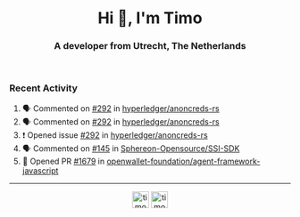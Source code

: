 <h1 align="center">Hi 👋, I'm Timo</h1>
<h3 align="center">A developer from Utrecht, The Netherlands</h3>
<br/>
<!-- https://github.com/rahuldkjain/github-profile-readme-generator --!>

<!--  <p align="left"><img src="https://github-readme-stats.vercel.app/api?username=timoglastra&show_icons=true&count_private=true&" alt="timoglastra" /></p> --!>

<!--
Github language stats
<p align="left"><img src="https://github-readme-stats.vercel.app/api/top-langs/?username=timoglastra&layout=compact" alt="timoglastra" /><p>
-->

<!-- Codestats language stats -->
<!-- <p align="left"><img src="https://codestats-readme.vercel.app/api/top-langs/?username=timoglastra&layout=compact&language_count=12" alt="timoglastra" /><p>    --!>
  
<h3>Recent Activity</h3>

<!--START_SECTION:activity-->
1. 🗣 Commented on [#292](https://github.com/hyperledger/anoncreds-rs/issues/292#issuecomment-1867284082) in [hyperledger/anoncreds-rs](https://github.com/hyperledger/anoncreds-rs)
2. 🗣 Commented on [#292](https://github.com/hyperledger/anoncreds-rs/issues/292#issuecomment-1867284053) in [hyperledger/anoncreds-rs](https://github.com/hyperledger/anoncreds-rs)
3. ❗ Opened issue [#292](https://github.com/hyperledger/anoncreds-rs/issues/292) in [hyperledger/anoncreds-rs](https://github.com/hyperledger/anoncreds-rs)
4. 🗣 Commented on [#145](https://github.com/Sphereon-Opensource/SSI-SDK/pull/145#issuecomment-1867107091) in [Sphereon-Opensource/SSI-SDK](https://github.com/Sphereon-Opensource/SSI-SDK)
5. 💪 Opened PR [#1679](https://github.com/openwallet-foundation/agent-framework-javascript/pull/1679) in [openwallet-foundation/agent-framework-javascript](https://github.com/openwallet-foundation/agent-framework-javascript)
<!--END_SECTION:activity-->

---

<p align="center">
<a href="https://twitter.com/timoglastra" target="blank"><img align="center" src="https://cdn.jsdelivr.net/npm/simple-icons@3.0.1/icons/twitter.svg" alt="timoglastra" height="30" width="30" /></a>
<a href="https://linkedin.com/in/timoglastra" target="blank"><img align="center" src="https://cdn.jsdelivr.net/npm/simple-icons@3.0.1/icons/linkedin.svg" alt="timoglastra" height="30" width="30" /></a>
</p>



